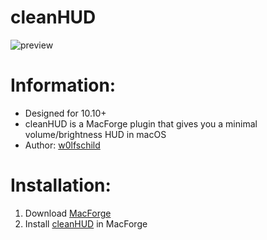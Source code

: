 # cleanHUD

![preview](preview.png) 

# Information:

- Designed for 10.10+   
- cleanHUD is a MacForge plugin that gives you a minimal volume/brightness HUD in macOS   
- Author: [w0lfschild](https://github.com/w0lfschild)

# Installation:

1. Download [MacForge](https://github.com/w0lfschild/app_updates/raw/master/MacForge/MacForge.zip)
2. Install [cleanHUD](https://www.macenhance.com/mflink?macforge://github.com/w0lfschild/myRepo/raw/master/myPaidRepo/org.w0lf.cleanHUD) in MacForge
